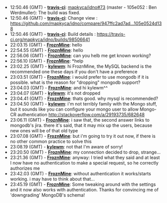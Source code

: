 * <a id="12:50.46">12:50.46 (GMT)</a> - __[travis-ci](https://github.com/travis-ci)__: <a href="https://github.com/mapkyca/idno/issues/73">mapkyca/idno#73</a> (master - 105e052 : Ben Werdmuller): The build was fixed.
* <a id="12:50.46">12:50.46 (GMT)</a> - __[travis-ci](https://github.com/travis-ci)__: Change view : https://github.com/mapkyca/idno/compare/947ffc2ad7ad...105e0524d138
* <a id="12:50.46">12:50.46 (GMT)</a> - __[travis-ci](https://github.com/travis-ci)__: Build details : https://travis-ci.org/mapkyca/idno/builds/98506641
* <a id="22:03.15">22:03.15 (GMT)</a> - __[FroznMine](https://github.com/FroznMine)__: hello
* <a id="22:54.55">22:54.55 (GMT)</a> - __[FroznMine](https://github.com/FroznMine)__: hello
* <a id="22:56.06">22:56.06 (GMT)</a> - __[FroznMine](https://github.com/FroznMine)__: can you helb me get known working?
* <a id="22:56.10">22:56.10 (GMT)</a> - __[FroznMine](https://github.com/FroznMine)__: *help
* <a id="23:02.25">23:02.25 (GMT)</a> - __[kylewm](https://github.com/kylewm)__: hi FroznMine, the MySQL backend is the recommended one these days if you don't have a preference
* <a id="23:03.51">23:03.51 (GMT)</a> - __[FroznMine](https://github.com/FroznMine)__: i would prefer to use mongodb if it is possible. what is the reason for "dropping" mongodb support?
* <a id="23:04.03">23:04.03 (GMT)</a> - __[FroznMine](https://github.com/FroznMine)__: and hi kylewm^^
* <a id="23:04.07">23:04.07 (GMT)</a> - __[kylewm](https://github.com/kylewm)__: it's not dropped
* <a id="23:04.41">23:04.41 (GMT)</a> - __[FroznMine](https://github.com/FroznMine)__: thats good. why mysql is recommended?
* <a id="23:04.50">23:04.50 (GMT)</a> - __[kylewm](https://github.com/kylewm)__: i'm not terribly family with the Mongo stuff, but it sounds like you can configure your mongo user to allow Mongo-CR authentication http://stackoverflow.com/a/29193735/682648
* <a id="23:06.11">23:06.11 (GMT)</a> - __[FroznMine](https://github.com/FroznMine)__: i saw that, the second answer links to mongodb's jira. there it's said, that it may mix up the users, because new ones will be of that old type
* <a id="23:07.08">23:07.08 (GMT)</a> - __[FroznMine](https://github.com/FroznMine)__: but i'm going to try it out now, if there is no other common practice to solve this
* <a id="23:08.19">23:08.19 (GMT)</a> - __[kylewm](https://github.com/kylewm)__: not that I'm aware of sorry!
* <a id="23:20.50">23:20.50 (GMT)</a> - __[FroznMine](https://github.com/FroznMine)__: my connection decided to drop, strange...
* <a id="23:21.36">23:21.36 (GMT)</a> - __[FroznMine](https://github.com/FroznMine)__: anyway: I tried what they said and at least I now have no authentication to make a special request, so he correctly authorizes me
* <a id="23:42.03">23:42.03 (GMT)</a> - __[FroznMine](https://github.com/FroznMine)__: without authentication it works/starts working. i may have to think about that...
* <a id="23:45.19">23:45.19 (GMT)</a> - __[FroznMine](https://github.com/FroznMine)__: Some tweaking around with the settings and it now also works with authentication. Thanks for convincing me of 'downgrading' MongoDB's schema!
